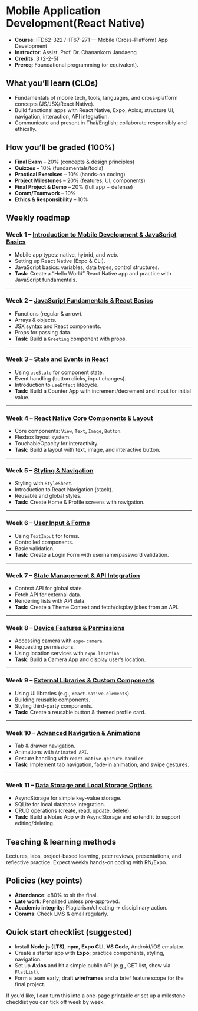 # Mobile Application Development(React Native)

* **Course**: ITD62-322 / IIT67-271 — Mobile (Cross-Platform) App Development
* **Instructor**: Assist. Prof. Dr. Chanankorn Jandaeng 
* **Credits**: 3 (2-2-5)
* **Prereq**: Foundational programming (or equivalent).&#x20;

## What you’ll learn (CLOs)

* Fundamentals of mobile tech, tools, languages, and cross-platform concepts (JS/JSX/React Native).
* Build functional apps with React Native, Expo, Axios; structure UI, navigation, interaction, API integration.
* Communicate and present in Thai/English; collaborate responsibly and ethically.&#x20;

## How you’ll be graded (100%)

* **Final Exam** – 20% (concepts & design principles)
* **Quizzes** – 10% (fundamentals/tools)
* **Practical Exercises** – 10% (hands-on coding)
* **Project Milestones** – 20% (features, UI, components)
* **Final Project & Demo** – 20% (full app + defense)
* **Comm/Teamwork** – 10%
* **Ethics & Responsibility** – 10%&#x20;

## Weekly roadmap 

### Week 1 – [Introduction to Mobile Development & JavaScript Basics](week-01.md)

* Mobile app types: native, hybrid, and web.
* Setting up React Native (Expo & CLI).
* JavaScript basics: variables, data types, control structures.
* **Task:** Create a “Hello World” React Native app and practice with JavaScript fundamentals.

---

### Week 2 – [JavaScript Fundamentals & React Basics](week-02.md)

* Functions (regular & arrow).
* Arrays & objects.
* JSX syntax and React components.
* Props for passing data.
* **Task:** Build a `Greeting` component with props.

---

### Week 3 – [State and Events in React](week-03.md)

* Using `useState` for component state.
* Event handling (button clicks, input changes).
* Introduction to `useEffect` lifecycle.
* **Task:** Build a Counter App with increment/decrement and input for initial value.

---

### Week 4 – [React Native Core Components & Layout](week-04.md)

* Core components: `View`, `Text`, `Image`, `Button`.
* Flexbox layout system.
* TouchableOpacity for interactivity.
* **Task:** Build a layout with text, image, and interactive button.

---

### Week 5 – [Styling & Navigation](week-05.md)

* Styling with `StyleSheet`.
* Introduction to React Navigation (stack).
* Reusable and global styles.
* **Task:** Create Home & Profile screens with navigation.

---

### Week 6 – [User Input & Forms](week-06.md)

* Using `TextInput` for forms.
* Controlled components.
* Basic validation.
* **Task:** Create a Login Form with username/password validation.

---

### Week 7 – [State Management & API Integration](week-07.md)

* Context API for global state.
* Fetch API for external data.
* Rendering lists with API data.
* **Task:** Create a Theme Context and fetch/display jokes from an API.

---

### Week 8 – [Device Features & Permissions](week-08.md)

* Accessing camera with `expo-camera`.
* Requesting permissions.
* Using location services with `expo-location`.
* **Task:** Build a Camera App and display user’s location.

---

### Week 9 – [External Libraries & Custom Components](week-09.md)

* Using UI libraries (e.g., `react-native-elements`).
* Building reusable components.
* Styling third-party components.
* **Task:** Create a reusable button & themed profile card.

---

### Week 10 – [Advanced Navigation & Animations](week-10.md)

* Tab & drawer navigation.
* Animations with `Animated API`.
* Gesture handling with `react-native-gesture-handler`.
* **Task:** Implement tab navigation, fade-in animation, and swipe gestures.

---

### Week 11 – [Data Storage and Local Storage Options](week-11.md)

* AsyncStorage for simple key-value storage.
* SQLite for local database integration.
* CRUD operations (create, read, update, delete).
* **Task:** Build a Notes App with AsyncStorage and extend it to support editing/deleting.




## Teaching & learning methods

Lectures, labs, project-based learning, peer reviews, presentations, and reflective practice. Expect weekly hands-on coding with RN/Expo.&#x20;

## Policies (key points)

* **Attendance**: ≥80% to sit the final.
* **Late work**: Penalized unless pre-approved.
* **Academic integrity**: Plagiarism/cheating → disciplinary action.
* **Comms**: Check LMS & email regularly.&#x20;

## Quick start checklist (suggested)

* Install **Node.js (LTS)**, **npm**, **Expo CLI**, **VS Code**, Android/iOS emulator.
* Create a starter app with **Expo**; practice components, styling, navigation.
* Set up **Axios** and hit a simple public API (e.g., GET list, show via `FlatList`).
* Form a team early; draft **wireframes** and a brief feature scope for the final project.&#x20;

If you’d like, I can turn this into a one-page printable or set up a milestone checklist you can tick off week by week.







